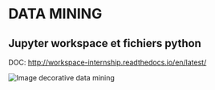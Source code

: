 # **DATA MINING**
Jupyter workspace et fichiers python
-----------------------------------
DOC: http://workspace-internship.readthedocs.io/en/latest/

![Image decorative data mining](https://www.lebigdata.fr/wp-content/uploads/2016/08/data-mining-1-1024x576.jpg)
